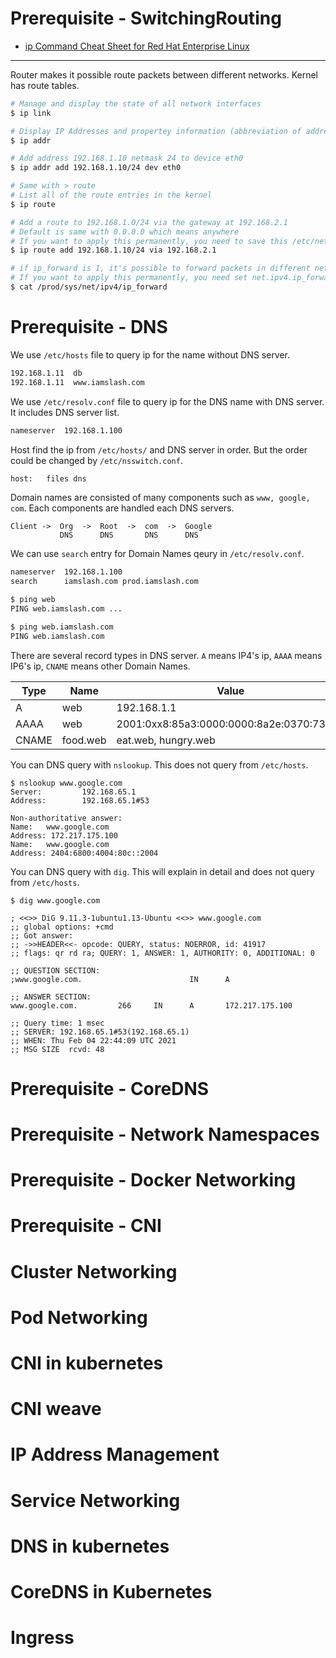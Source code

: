 # Prerequisite - SwitchingRouting

* [ip Command Cheat Sheet for Red Hat Enterprise Linux](https://access.redhat.com/articles/ip-command-cheat-sheet)

----

Router makes it possible route packets between different networks. Kernel has route tables.

```bash
# Manage and display the state of all network interfaces
$ ip link

# Display IP Addresses and propertey information (abbreviation of address)
$ ip addr

# Add address 192.168.1.10 netmask 24 to device eth0
$ ip addr add 192.168.1.10/24 dev eth0

# Same with > route
# List all of the route entries in the kernel
$ ip route

# Add a route to 192.168.1.0/24 via the gateway at 192.168.2.1
# Default is same with 0.0.0.0 which means anywhere
# If you want to apply this permanently, you need to save this /etc/network/interfaces file
$ ip route add 192.168.1.10/24 via 192.168.2.1

# if ip_forward is 1, it's possible to forward packets in different networks
# If you want to apply this permanently, you need set net.ipv4.ip_forward = 1 in /etc/sysctl.conf
$ cat /prod/sys/net/ipv4/ip_forward
```

# Prerequisite - DNS

We use `/etc/hosts` file to query ip for the name without DNS server.

```bash
192.168.1.11  db
192.168.1.11  www.iamslash.com
```

We use `/etc/resolv.conf` file to query ip for the DNS name with DNS server. It includes DNS server list.

```bash
nameserver  192.168.1.100
```

Host find the ip from `/etc/hosts/` and DNS server in order. But the order could be changed by `/etc/nsswitch.conf`.

```bash
host:   files dns
```

Domain names are consisted of many components such as `www, google, com`. Each components are handled each DNS servers.

```
Client ->  Org  ->  Root  ->  com  ->  Google
           DNS      DNS       DNS      DNS
```

We can use `search` entry for Domain Names qeury in `/etc/resolv.conf`.

```bash
nameserver  192.168.1.100
search      iamslash.com prod.iamslash.com
```

```bash
$ ping web
PING web.iamslash.com ...

$ ping web.iamslash.com
PING web.iamslash.com
```

There are several record types in DNS server. `A` means IP4's ip, `AAAA` means IP6's ip, `CNAME` means other Domain Names.

| Type | Name | Value |
|--|--|--|
| A | web | 192.168.1.1 |
| AAAA | web | 2001:0xx8:85a3:0000:0000:8a2e:0370:73334 |
| CNAME | food.web | eat.web, hungry.web |

You can DNS query with `nslookup`. This does not query from `/etc/hosts`.

```console
$ nslookup www.google.com
Server:         192.168.65.1
Address:        192.168.65.1#53

Non-authoritative answer:
Name:   www.google.com
Address: 172.217.175.100
Name:   www.google.com
Address: 2404:6800:4004:80c::2004
```

You can DNS query with `dig`. This will explain in detail and does not query from `/etc/hosts`.

```console
$ dig www.google.com

; <<>> DiG 9.11.3-1ubuntu1.13-Ubuntu <<>> www.google.com
;; global options: +cmd
;; Got answer:
;; ->>HEADER<<- opcode: QUERY, status: NOERROR, id: 41917
;; flags: qr rd ra; QUERY: 1, ANSWER: 1, AUTHORITY: 0, ADDITIONAL: 0

;; QUESTION SECTION:
;www.google.com.                        IN      A

;; ANSWER SECTION:
www.google.com.         266     IN      A       172.217.175.100

;; Query time: 1 msec
;; SERVER: 192.168.65.1#53(192.168.65.1)
;; WHEN: Thu Feb 04 22:44:09 UTC 2021
;; MSG SIZE  rcvd: 48
```

# Prerequisite - CoreDNS

# Prerequisite - Network Namespaces

# Prerequisite - Docker Networking

# Prerequisite - CNI

# Cluster Networking

# Pod Networking

# CNI in kubernetes

# CNI weave

# IP Address Management

# Service Networking

# DNS in kubernetes

# CoreDNS in Kubernetes

# Ingress








